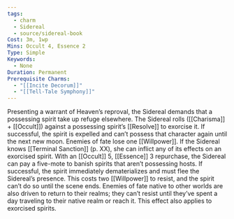 ```yaml
---
tags:
  - charm
  - Sidereal
  - source/sidereal-book
Cost: 3m, 1wp
Mins: Occult 4, Essence 2
Type: Simple
Keywords:
  - None
Duration: Permanent
Prerequisite Charms:
  - "[[Incite Decorum]]"
  - "[[Tell-Tale Symphony]]"
---
```

Presenting a warrant of Heaven’s reproval, the Sidereal demands that a possessing spirit take up refuge elsewhere. The Sidereal rolls ([[Charisma]] + [[Occult]]) against a possessing spirit’s [[Resolve]] to exorcise it. If successful, the spirit is expelled and can’t possess that character again until the next new moon. Enemies of fate lose one [[Willpower]]. If the Sidereal knows [[Terminal Sanction]] (p. XX), she can inflict any of its effects on an exorcised spirit. With an [[Occult]] 5, [[Essence]] 3 repurchase, the Sidereal can pay a five-mote to banish spirits that aren’t possessing hosts. If successful, the spirit immediately dematerializes and must flee the Sidereal’s presence. This costs two [[Willpower]] to resist, and the spirit can’t do so until the scene ends. Enemies of fate native to other worlds are also driven to return to their realms; they can’t resist until they’ve spent a day traveling to their native realm or reach it. This effect also applies to exorcised spirits.